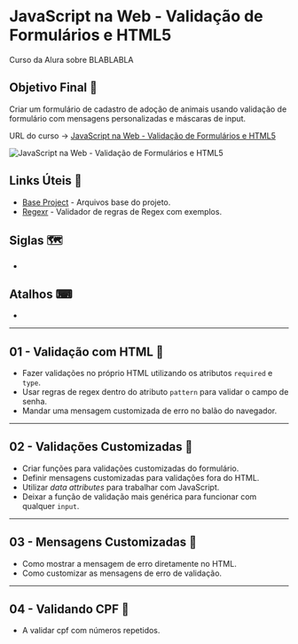 # JavaScript na Web - Validação de Formulários e HTML5

Curso da Alura sobre BLABLABLA

## Objetivo Final &#x1F3AF;

Criar um formulário de cadastro de adoção de animais usando validação de formulário com mensagens personalizadas e máscaras de input.

URL do curso -> [JavaScript na Web - Validação de Formulários e HTML5](https://cursos.alura.com.br/course/javascript-web-validacao-formularios-html5)

![JavaScript na Web - Validação de Formulários e HTML5](https://www.alura.com.br/assets/api/share/curso-javascript-web-validacao-formularios-html5.png)

## Links Úteis &#x1F517;
* [Base Project](https://github.com/alura-cursos/validacao-doguito/archive/main.zip) - Arquivos base do projeto.
* [Regexr](https://regexr.com/) - Validador de regras de Regex com exemplos.

## Siglas &#x1F5FA;
*

## Atalhos &#x2328;
*

***

## 01 - Validação com HTML &#x1F516;
* Fazer validações no próprio HTML utilizando os atributos `required` e `type`.
* Usar regras de regex dentro do atributo `pattern` para validar o campo de senha.
* Mandar uma mensagem customizada de erro no balão do navegador.

***

## 02 - Validações Customizadas &#x1F516;
* Criar funções para validações customizadas do formulário.
* Definir mensagens customizadas para validações fora do HTML.
* Utilizar *data attributes* para trabalhar com JavaScript.
* Deixar a função de validação mais genérica para funcionar com qualquer `input`.

***

## 03 - Mensagens Customizadas &#x1F516;
* Como mostrar a mensagem de erro diretamente no HTML.
* Como customizar as mensagens de erro de validação.

***

## 04 - Validando CPF &#x1F516;
* A validar cpf com números repetidos.
